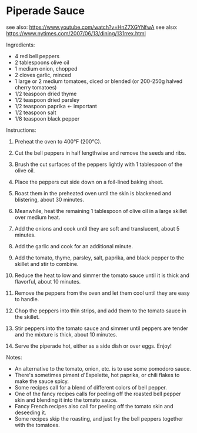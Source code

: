# Piperade Sauce

see also: https://www.youtube.com/watch?v=HnZ7XGYNfwA
see also: https://www.nytimes.com/2007/06/13/dining/131rrex.html

Ingredients:

* 4 red bell peppers
* 2 tablespoons olive oil
* 1 medium onion, chopped
* 2 cloves garlic, minced
* 1 large or 2 medium tomatoes, diced or blended (or 200-250g halved cherry tomatoes)
* 1/2 teaspoon dried thyme
* 1/2 teaspoon dried parsley
* 1/2 teaspoon paprika <- important
* 1/2 teaspoon salt
* 1/8 teaspoon black pepper

Instructions:

1. Preheat the oven to 400°F (200°C).
2. Cut the bell peppers in half lengthwise and remove the seeds and ribs.
3. Brush the cut surfaces of the peppers lightly with 1 tablespoon of the olive oil.
4. Place the peppers cut side down on a foil-lined baking sheet.
5. Roast them in the preheated oven until the skin is blackened and blistering, about 30 minutes.

6. Meanwhile, heat the remaining 1 tablespoon of olive oil in a large skillet over medium heat.
7. Add the onions and cook until they are soft and translucent, about 5 minutes.
8. Add the garlic and cook for an additional minute.
9. Add the tomato, thyme, parsley, salt, paprika, and black pepper to the skillet and stir to combine.
10. Reduce the heat to low and simmer the tomato sauce until it is thick and flavorful, about 10 minutes.

11. Remove the peppers from the oven and let them cool until they are easy to handle.
12. Chop the peppers into thin strips, and add them to the tomato sauce in the skillet.
13. Stir peppers into the tomato sauce and simmer until peppers are tender and the mixture is thick, about 10 minutes.
14. Serve the piperade hot, either as a side dish or over eggs. Enjoy!

Notes:

* An alternative to the tomato, onion, etc. is to use some pomodoro sauce.
* There's sometimes piment d'Espelette, hot paprika, or chili flakes to make the sauce spicy.
* Some recipes call for a blend of different colors of bell pepper.
* One of the fancy recipes calls for peeling off the roasted bell pepper skin and blending it into the tomato sauce.
* Fancy French recipes also call for peeling off the tomato skin and deseeding it.
* Some recipes skip the roasting, and just fry the bell peppers together with the tomatoes.